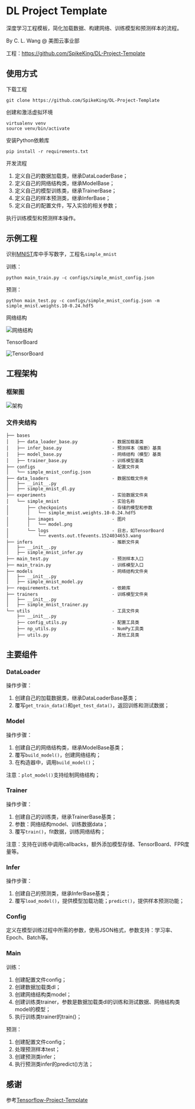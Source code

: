 # DL Project Template

深度学习工程模板，简化加载数据、构建网络、训练模型和预测样本的流程。

By C. L. Wang @ 美图云事业部

工程：https://github.com/SpikeKing/DL-Project-Template

## 使用方式

下载工程

```text
git clone https://github.com/SpikeKing/DL-Project-Template
```

创建和激活虚拟环境

```text
virtualenv venv
source venv/bin/activate
```

安装Python依赖库

```text
pip install -r requirements.txt
```

开发流程

1. 定义自己的数据加载类，继承DataLoaderBase；
2. 定义自己的网络结构类，继承ModelBase；
3. 定义自己的模型训练类，继承TrainerBase；
4. 定义自己的样本预测类，继承InferBase；
4. 定义自己的配置文件，写入实验的相关参数；

执行训练模型和预测样本操作。

## 示例工程

识别[MNIST](http://yann.lecun.com/exdb/mnist/)库中手写数字，工程名``simple_mnist``

训练：

```text
python main_train.py -c configs/simple_mnist_config.json
```

预测：

```text
python main_test.py -c configs/simple_mnist_config.json -m simple_mnist.weights.10-0.24.hdf5
```

网络结构

![网络结构](doc/model.png)

TensorBoard

![TensorBoard](doc/tb.png)

## 工程架构

### 框架图

![架构](doc/arc.png)

### 文件夹结构

```text
├── bases
│   ├── data_loader_base.py             - 数据加载基类
│   ├── infer_base.py                   - 预测样本（推断）基类
│   ├── model_base.py                   - 网络结构（模型）基类
│   ├── trainer_base.py                 - 训练模型基类
├── configs                             - 配置文件夹
│   └── simple_mnist_config.json
├── data_loaders                        - 数据加载文件夹
│   ├── __init__.py
│   ├── simple_mnist_dl.py
├── experiments                         - 实验数据文件夹
│   └── simple_mnist                    - 实验名称
│       ├── checkpoints                 - 存储的模型和参数
│       │   └── simple_mnist.weights.10-0.24.hdf5
│       ├── images                      - 图片
│       │   └── model.png
│       └── logs                        - 日志，如TensorBoard
│           └── events.out.tfevents.1524034653.wang
├── infers                              - 推断文件夹
│   ├── __init__.py
│   ├── simple_mnist_infer.py
├── main_test.py                        - 预测样本入口
├── main_train.py                       - 训练模型入口
├── models                              - 网络结构文件夹
│   ├── __init__.py
│   ├── simple_mnist_model.py
├── requirements.txt                    - 依赖库
├── trainers                            - 训练模型文件夹
│   ├── __init__.py
│   ├── simple_mnist_trainer.py
└── utils                               - 工具文件夹
    ├── __init__.py
    ├── config_utils.py                 - 配置工具类
    ├── np_utils.py                     - NumPy工具类
    ├── utils.py                        - 其他工具类
```

## 主要组件

### DataLoader

操作步骤：

1. 创建自己的加载数据类，继承DataLoaderBase基类；
2. 覆写``get_train_data()``和``get_test_data()``，返回训练和测试数据；

### Model

操作步骤：

1. 创建自己的网络结构类，继承ModelBase基类；
2. 覆写``build_model()``，创建网络结构；
3. 在构造器中，调用``build_model()``；

注意：``plot_model()``支持绘制网络结构；

### Trainer

操作步骤：

1. 创建自己的训练类，继承TrainerBase基类；
2. 参数：网络结构model、训练数据data；
3. 覆写``train()``，fit数据，训练网络结构；

注意：支持在训练中调用callbacks，额外添加模型存储、TensorBoard、FPR度量等。

### Infer

操作步骤：

1. 创建自己的预测类，继承InferBase基类；
2. 覆写``load_model()``，提供模型加载功能；``predict()``，提供样本预测功能；


### Config

定义在模型训练过程中所需的参数，使用JSON格式，参数支持：学习率、Epoch、Batch等。

### Main

训练：

1. 创建配置文件config；
2. 创建数据加载类dl；
3. 创建网络结构类model；
4. 创建训练类trainer，参数是数据加载类dl的训练和测试数据、网络结构类model的模型；
5. 执行训练类trainer的train()；

预测：

1. 创建配置文件config；
2. 处理预测样本test；
3. 创建预测类infer；
4. 执行预测类infer的predict()方法；

## 感谢

参考[Tensorflow-Project-Template](https://github.com/MrGemy95/Tensorflow-Project-Template)





